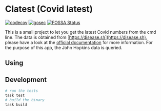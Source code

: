 # Clatest (Covid latest)

[![codecov](https://codecov.io/gh/johnDorian/clatest/branch/master/graph/badge.svg?token=6N67V983WY)](https://codecov.io/gh/johnDorian/clatest)
[![gosec](https://goreportcard.com/badge/github.com/johnDorian/clatest)]((https://goreportcard.com/badge/github.com/johnDorian/clatest))
[![FOSSA Status](https://app.fossa.com/api/projects/git%2Bgithub.com%2FjohnDorian%2Fclatest.svg?type=shield)](https://app.fossa.com/projects/git%2Bgithub.com%2FjohnDorian%2Fclatest?ref=badge_shield)



This is a small project to let you get the latest Covid numbers from the cmd line. The data is obtained from [https://disease.sh](https://disease.sh), please have a look at the [official documentation](https://disease.sh/docs/) for more information. For the purpose of this app, the John Hopkins data is queried. 

## Using 


## Development

```bash
# run the tests
task test 
# build the binary
task build
```


